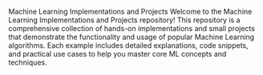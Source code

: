 Machine Learning Implementations and Projects
Welcome to the Machine Learning Implementations and Projects repository! This repository is a comprehensive collection of hands-on implementations and small projects that demonstrate the functionality and usage of popular Machine Learning algorithms. Each example includes detailed explanations, code snippets, and practical use cases to help you master core ML concepts and techniques.
